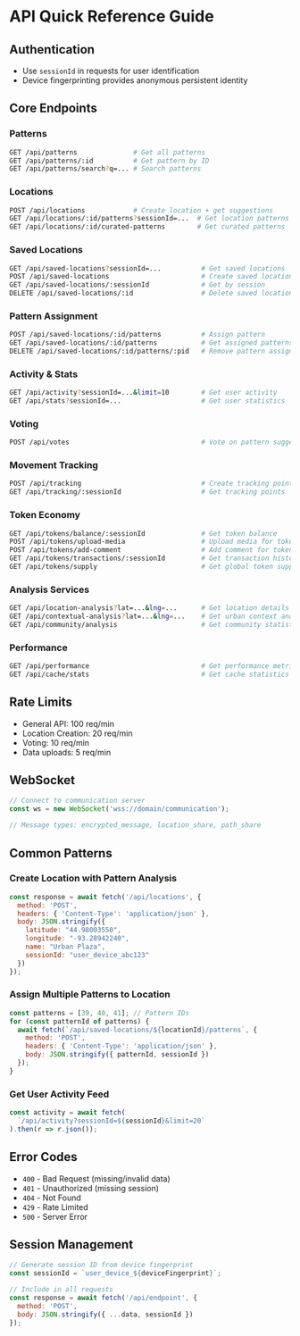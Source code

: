 # API Quick Reference Guide

## Authentication
- Use `sessionId` in requests for user identification
- Device fingerprinting provides anonymous persistent identity

## Core Endpoints

### Patterns
```bash
GET /api/patterns              # Get all patterns
GET /api/patterns/:id          # Get pattern by ID
GET /api/patterns/search?q=... # Search patterns
```

### Locations
```bash
POST /api/locations            # Create location + get suggestions
GET /api/locations/:id/patterns?sessionId=...  # Get location patterns
GET /api/locations/:id/curated-patterns        # Get curated patterns
```

### Saved Locations
```bash
GET /api/saved-locations?sessionId=...          # Get saved locations
POST /api/saved-locations                       # Create saved location
GET /api/saved-locations/:sessionId             # Get by session
DELETE /api/saved-locations/:id                 # Delete saved location
```

### Pattern Assignment
```bash
POST /api/saved-locations/:id/patterns          # Assign pattern
GET /api/saved-locations/:id/patterns           # Get assigned patterns
DELETE /api/saved-locations/:id/patterns/:pid   # Remove pattern assignment
```

### Activity & Stats
```bash
GET /api/activity?sessionId=...&limit=10        # Get user activity
GET /api/stats?sessionId=...                    # Get user statistics
```

### Voting
```bash
POST /api/votes                                 # Vote on pattern suggestion
```

### Movement Tracking
```bash
POST /api/tracking                              # Create tracking point
GET /api/tracking/:sessionId                    # Get tracking points
```

### Token Economy
```bash
GET /api/tokens/balance/:sessionId              # Get token balance
POST /api/tokens/upload-media                   # Upload media for tokens
POST /api/tokens/add-comment                    # Add comment for tokens
GET /api/tokens/transactions/:sessionId         # Get transaction history
GET /api/tokens/supply                          # Get global token supply
```

### Analysis Services
```bash
GET /api/location-analysis?lat=...&lng=...      # Get location details
GET /api/contextual-analysis?lat=...&lng=...    # Get urban context analysis
GET /api/community/analysis                     # Get community statistics
```

### Performance
```bash
GET /api/performance                            # Get performance metrics
GET /api/cache/stats                            # Get cache statistics
```

## Rate Limits
- General API: 100 req/min
- Location Creation: 20 req/min
- Voting: 10 req/min
- Data uploads: 5 req/min

## WebSocket
```javascript
// Connect to communication server
const ws = new WebSocket('wss://domain/communication');

// Message types: encrypted_message, location_share, path_share
```

## Common Patterns

### Create Location with Pattern Analysis
```javascript
const response = await fetch('/api/locations', {
  method: 'POST',
  headers: { 'Content-Type': 'application/json' },
  body: JSON.stringify({
    latitude: "44.98003550",
    longitude: "-93.28942240",
    name: "Urban Plaza",
    sessionId: "user_device_abc123"
  })
});
```

### Assign Multiple Patterns to Location
```javascript
const patterns = [39, 40, 41]; // Pattern IDs
for (const patternId of patterns) {
  await fetch(`/api/saved-locations/${locationId}/patterns`, {
    method: 'POST',
    headers: { 'Content-Type': 'application/json' },
    body: JSON.stringify({ patternId, sessionId })
  });
}
```

### Get User Activity Feed
```javascript
const activity = await fetch(
  `/api/activity?sessionId=${sessionId}&limit=20`
).then(r => r.json());
```

## Error Codes
- `400` - Bad Request (missing/invalid data)
- `401` - Unauthorized (missing session)
- `404` - Not Found
- `429` - Rate Limited
- `500` - Server Error

## Session Management
```javascript
// Generate session ID from device fingerprint
const sessionId = `user_device_${deviceFingerprint}`;

// Include in all requests
const response = await fetch('/api/endpoint', {
  method: 'POST',
  body: JSON.stringify({ ...data, sessionId })
});
```